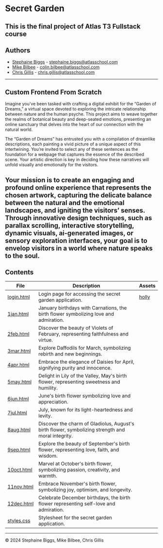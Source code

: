 <h1> Secret Garden </h1>

This is the final project of Atlas T3 Fullstack course
---

<h2> Authors </h2>

- [Stephaine Biggs](https://github.com/Sbiggs1985) - [stephaine.biggs@atlasschool.com](stephaine.biggs@atlasschool.com)
- [Mike Bilbee](https://github.com/MikeBilbee) - [colin.bilbee@atlasschool.com](colin.bilbee@atlasschool.com)
- [Chris Gillis](https://github.com/chris85gillis) - [chris.gillis@atlasschool.com](chris.gillis@atlasschool.com)
---

<h2> Custom Frontend From Scratch </h2>

Imagine you’ve been tasked with crafting a digital exhibit for the “Garden of Dreams,” a virtual space devoted to exploring the intricate relationship between nature and the human psyche. This project aims to weave together the realms of botanical beauty and deep-seated emotions, presenting an online sanctuary that delves into the heart of our connection with the natural world.

The “Garden of Dreams” has entrusted you with a compilation of dreamlike descriptions, each painting a vivid picture of a unique aspect of this intertwining. You’re invited to select any of these sentences as the foundation for a webpage that captures the essence of the described scene. Your artistic direction is key in deciding how these narratives will unfold visually and emotionally for the visitors.

Your mission is to create an engaging and profound online experience that represents the chosen artwork, capturing the delicate balance between the natural and the emotional landscapes, and igniting the visitors’ senses. Through innovative design techniques, such as parallax scrolling, interactive storytelling, dynamic visuals, ai-generated images, or sensory exploration interfaces, your goal is to envelop visitors in a world where nature speaks to the soul.
---

<h2> Contents </h2>

| File | Description | Assets |
| ----- | ----- | ----- |
| [login.html](https://github.com/MikeBilbee/secretgarden/blob/main/login.html) | Login page for accessing the secret garden application. | []() [holly](https://github.com/MikeBilbee/secretgarden/blob/main/images/carnation.png) | [holly2] (https://github.com/MikeBilbee/secretgarden/blob/main/images/holly2.png)
| [1jan.html](https://github.com/MikeBilbee/secretgarden/blob/main/1jan.html) | January birthdays with Carnations, the birth flower symbolizing love and admiration. | []() []() |
| [2feb.html](https://github.com/MikeBilbee/secretgarden/blob/main/2feb.html) | Discover the beauty of Violets of February, representing faithfulness and virtue. | []() []() |
| [3mar.html](https://github.com/MikeBilbee/secretgarden/blob/main/3mar.html) | Explore Daffodils for March, symbolizing rebirth and new beginnings. | []() []() |
| [4apr.html](https://github.com/MikeBilbee/secretgarden/blob/main/4apr.html) | Embrace the elegance of Daisies for April, signifying purity and innocence. | []() []() |
| [5may.html](https://github.com/MikeBilbee/secretgarden/blob/main/5may.html) | Delight in Lily of the Valley, May's birth flower, representing sweetness and humility. | []() []() |
| [6jun.html](https://github.com/MikeBilbee/secretgarden/blob/main/6jun.html) | June's birth flower symbolizing love and appreciation. | []() []() |
| [7jul.html](https://github.com/MikeBilbee/secretgarden/blob/main/7jul.html) | July, known for its light-heartedness and levity. | []() []() |
| [8aug.html](https://github.com/MikeBilbee/secretgarden/blob/main/8aug.html) | Discover the charm of Gladiolus, August's birth flower, symbolizing strength and moral integrity. | []() []() |
| [9sep.html](https://github.com/MikeBilbee/secretgarden/blob/main/9sep.html) | Explore the beauty of September's birth flower, representing love, faith, and wisdom. | []() []() |
| [10oct.html](https://github.com/MikeBilbee/secretgarden/blob/main/10oct.html) | Marvel at October's birth flower, symbolizing passion, creativity, and warmth. | []() []() |
| [11nov.html](https://github.com/MikeBilbee/secretgarden/blob/main/11nov.html) | Embrace November's birth flower, symbolizing joy, optimism, and longevity. | []() []() |
| [12dec.html](https://github.com/MikeBilbee/secretgarden/blob/main/12dec.html) | Celebrate December birthdays, the birth flower representing self-love and admiration. | []() []() |
| [styles.css]() | Stylesheet for the secret garden application. |  |
---

© 2024 Stephaine Biggs, Mike Bilbee, Chris Gillis
